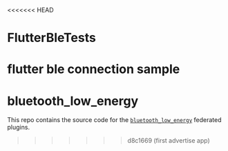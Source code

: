 <<<<<<< HEAD
# FlutterBleTests
flutter ble connection sample
=======
# bluetooth_low_energy

This repo contains the source code for the [`bluetooth_low_energy`][1] federated plugins.

[1]: https://pub.dev/packages/bluetooth_low_energy
>>>>>>> d8c1669 (first advertise app)
